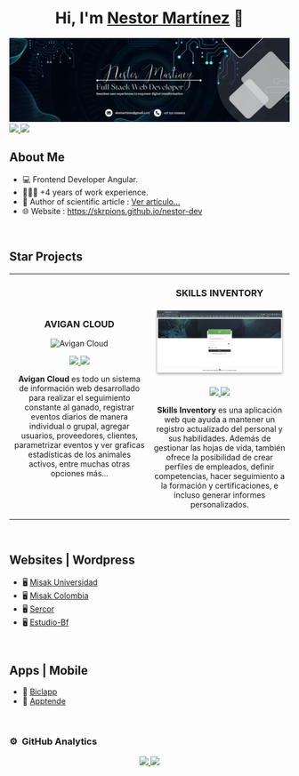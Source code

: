<div align="center">
<h1 align="center">Hi, I'm <a href="">Nestor Martínez</a> 👋</h1>
</div>
<img src="https://raw.githubusercontent.com/skrpions/skrpions/main/LinkedIn%20Banner.png">

<a href="https://www.youtube.com/@nestormartinez6196" target="_blank">
  <img src="https://img.shields.io/badge/CANAL-YouTube?style=for-the-badge&logo=youtube&logoColor=white&color=111213&labelColor=red">
</a>

<a href="https://api.whatsapp.com/send?phone=3105338818" target="_blank">
  <img src="https://img.shields.io/badge/WHATSAPP-WhatsApp?style=for-the-badge&logo=whatsapp&logoColor=white&color=111213&labelColor=25D366">
</a>


## About Me

- 💻 Frontend Developer Angular.
- 🧑🏻‍💻 +4 years of work experience.
- 📗 Author of scientific article : [Ver artículo...](https://acofipapers.org/index.php/eiei/article/view/252)
- 🌐 Website : https://skrpions.github.io/nestor-dev

<br>

## Star Projects
<table>
<tr>
<td width="50%">
 <h3 align="center">AVIGAN CLOUD</h3>
<div align="center">
<img src="https://github.com/skrpions/skrpions/blob/main/Fondo%20Avigan%20Web.png?raw=true" width="400" alt="Avigan Cloud">
<br>
 <p>
 <a href="#" target="_blank">
  <img src="https://img.shields.io/badge/CODE-GitHub?style=for-the-badge&logo=github&logoColor=white&color=005a72&labelColor=111213">
 </a>
 <a href="https://www.youtube.com/watch?v=DT6XU5T2DGA" target="_blank">
  <img src="https://img.shields.io/badge/YOUTUBE-YouTube?style=for-the-badge&logo=youtube&logoColor=white&color=red&labelColor=111213">
 </a>
</p>
<p><strong>Avigan Cloud</strong> es todo un sistema de información web desarrollado para realizar el seguimiento constante al ganado, registrar eventos diarios de manera individual o grupal, agregar usuarios, proveedores, clientes, parametrizar eventos y ver graficas estadísticas de los animales activos, entre muchas otras opciones más...</p>
</div>

</td>

<td width="50%">
<h3 align="center">SKILLS INVENTORY</h3>
<div align="center">
 <img src="https://github.com/skrpions/skrpions/blob/main/Fondo%20Skills%20Inventory.png?raw=true" width="400" alt="Skills Inventory">
<br>
<p>
<a href="#" target="_blank">
 <img src="https://img.shields.io/badge/CODE-GitHub?style=for-the-badge&logo=github&logoColor=white&color=005a72&labelColor=111213">
</a>

<a href="#" target="_blank">
 <img src="https://img.shields.io/badge/YOUTUBE-YouTube?style=for-the-badge&logo=youtube&logoColor=white&color=red&labelColor=111213">
</a>
</p>
</p>
 <strong>Skills Inventory</strong> es una aplicación web que ayuda a mantener un registro actualizado del personal y sus habilidades. Además de gestionar las hojas de vida, también ofrece la posibilidad de crear perfiles de empleados, definir competencias, hacer seguimiento a la formación y certificaciones, e incluso generar informes personalizados.</p>
</div>
</table>


                                                                        
</div>
<br>

## Websites | Wordpress

- 🖥 [Misak Universidad](https://www.misakuniversidad.org/)
- 🖥 [Misak Colombia](https://www.misak-colombia.org/)
- 🖥 [Sercor](https://sercoresahi.com/)
- 🖥 [Estudio-Bf](https://www.estudio-bf.com/)
<br>

## Apps | Mobile

- 📱 [Biclapp](https://drive.google.com/file/d/1KJP7wum3SOGosmO90oLkeL9O3ZSkRhM9/view?usp=sharing)
- 📱 [Apptende](https://drive.google.com/file/d/11zH7WAginXvb-1A6RBJT-5rRZhwG6aFk/view?usp=sharing)
<br>

### ⚙️ &nbsp;GitHub Analytics

<p align="center">
<a href="https://github.com/skrpions">
  <img height="180em" src="https://github-readme-stats-eight-theta.vercel.app/api?username=skrpions&show_icons=true&theme=algolia&include_all_commits=true&count_private=true"/>
  <img height="180em" src="https://github-readme-stats-eight-theta.vercel.app/api/top-langs/?username=skrpions&layout=compact&langs_count=8&theme=algolia"/>
</a>
</p>
